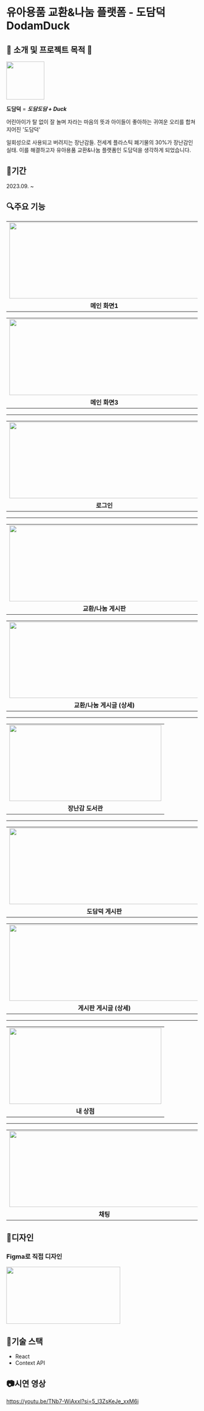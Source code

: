 # 유아용품 교환&나눔 플랫폼 - 도담덕 DodamDuck




## 🦆 소개 및 프로젝트 목적 🧸



<img src="https://github.com/yunyoung0531/DodamDuck_FE/assets/68066598/0655a0e0-25c9-4087-84a9-8545c77e9d5d"  width="100" height="100"/>



__도담덕__ =  ___도담도담 + Duck___


어린아이가 탈 없이 잘 놀며 자라는 마음의 뜻과 아이들이 좋아하는 귀여운 오리를 합쳐 지어진 '도담덕'


일회성으로 사용되고 버려지는 장난감들. 전세계 플라스틱 폐기물의 30%가 장난감인 실태.
이를 해결하고자 유아용품 교환&나눔 플랫폼인 도담덕을 생각하게 되었습니다.




## 📆기간

2023.09. ~ 




## 🔍주요 기능


<table>
  <tr>
    <td><img src="https://github.com/yunyoung0531/DodamDuck_FE/assets/68066598/0844442d-6142-408a-8291-5a67aa0ad964"  width="500" height="200"/></td>
    <td><img src="https://github.com/yunyoung0531/DodamDuck_FE/assets/68066598/dadf1134-1f68-44aa-8981-9c24e8c2cbcb"  width="500" height="200"/></td>
  </tr>
    <td align="center"><b>메인 화면1</b></td>
    <td align="center"><b>메인 화면2</b></td>
</table>

<table>
  <tr>
    <td><img src="https://github.com/yunyoung0531/DodamDuck_FE/assets/68066598/6d9020c2-8e4f-44b3-bec0-921ed2d486a0"  width="500" height="200"/></td>
    <td><img src="https://github.com/yunyoung0531/DodamDuck_FE/assets/68066598/c9341507-bd39-437d-a134-1cbe482f747d"  width="500" height="200"/></td>
  </tr>
    <td align="center"><b>메인 화면3</b></td>
    <td align="center"><b>메인 화면4</b></td>
</table>

---



<table>
  <tr>
    <td><img src="https://github.com/yunyoung0531/DodamDuck_FE/assets/68066598/af942687-a32a-4b72-ab7c-e8054282239b"  width="500" height="200"/></td>
    <td><img src="https://github.com/yunyoung0531/DodamDuck_FE/assets/68066598/8412f24a-78eb-4ce5-b135-33f74e1bee76"  width="500" height="200"/></td>
  </tr>
    <td align="center"><b>로그인</b></td>
    <td align="center"><b>회원가입</b></td>
</table>


---


<table>
  <tr>
    <td><img src="https://github.com/yunyoung0531/DodamDuck_FE/assets/68066598/af3d4a67-7320-4d96-8d21-a70e5b04ea85"  width="500" height="200"/></td>
    <td><img src="https://github.com/yunyoung0531/DodamDuck_FE/assets/68066598/99ce8578-6a87-4e57-8088-c9e915760037"  width="500" height="200"/></td>
  </tr>
    <td align="center"><b>교환/나눔 게시판</b></td>
    <td align="center"><b>교환/나눔 글 올리기</b></td>
</table>
<table>
  <tr>
    <td><img src="https://github.com/yunyoung0531/DodamDuck_FE/assets/68066598/be27f163-dc5d-4a53-9eaf-2135ea5455a4"  width="500" height="200"/></td>
    <td><img src="https://github.com/yunyoung0531/DodamDuck_FE/assets/68066598/c32d04af-cc64-4f10-a730-c2fcd44ec382"  width="500" height="200"/></td>
  </tr>
    <td align="center"><b>교환/나눔 게시글 (상세)</b></td>
    <td align="center"><b>교환/나눔 게시글 (상세)2</b></td>
</table>



---



<table>
  <tr>
    <td><img src="https://github.com/yunyoung0531/DodamDuck_FE/assets/68066598/26e6faf9-7e29-4ea1-9eed-3c3ccdf434c8"  width="400" height="200"/></td>
  </tr>
    <td align="center"><b>장난감 도서관</b></td>
</table>


---


<table>
  <tr>
    <td><img src="https://github.com/yunyoung0531/DodamDuck_FE/assets/68066598/b9c4e298-a3f6-425a-a9b0-cfb5bf6b1ccb"  width="500" height="200"/></td>
    <td><img src="https://github.com/yunyoung0531/DodamDuck_FE/assets/68066598/6bfa3116-709e-4556-ab88-be9dea9c6997"  width="500" height="200"/></td>
  </tr>
    <td align="center"><b>도담덕 게시판</b></td>
    <td align="center"><b>게시판 글 올리기</b></td>
</table>
<table>
  <tr>
    <td><img src="https://github.com/yunyoung0531/DodamDuck_FE/assets/68066598/27b4ed48-70de-498c-8dfe-465f65d08bb4"  width="500" height="200"/></td>
    <td><img src="https://github.com/yunyoung0531/DodamDuck_FE/assets/68066598/851bdb78-deb6-4ef3-a858-16f30bea5977"  width="500" height="200"/></td>
  </tr>
    <td align="center"><b>게시판 게시글 (상세)</b></td>
    <td align="center"><b>게시 게시글 (상세)2</b></td>
</table>


---


<table>
  <tr>
    <td><img src="https://github.com/yunyoung0531/DodamDuck_FE/assets/68066598/6d09e269-7dc8-4121-8bd7-0973b9783d77"  width="400" height="200"/></td>
  </tr>
    <td align="center"><b>내 상점</b></td>
</table>


---


<table>
  <tr>
    <td><img src="https://github.com/yunyoung0531/DodamDuck_FE/assets/68066598/769d688d-7afc-45c6-abe6-2fccad94a487"  width="500" height="200"/></td>
    <td><img src="https://github.com/yunyoung0531/DodamDuck_FE/assets/68066598/30985172-26f2-4eaa-86fa-cebb43d3c17e"  width="500" height="200"/></td>
  </tr>
    <td align="center"><b>채팅</b></td>
    <td align="center"><b>채팅 상세</b></td>
</table>



## 🎨디자인 
### Figma로 직접 디자인


<img src="https://github.com/DodamDuck/DodamDuck/assets/68066598/70f3bdc7-5324-47ab-8c8b-e9535fe9ef49" width="300" height="150"/>



## 💫기술 스택

- React
- Context API



## 📷시연 영상

https://youtu.be/TNb7-WiAxxI?si=5_l3ZsKeJe_xxM6i


